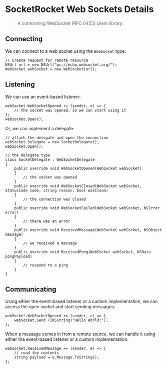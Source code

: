 # SocketRocket Web Sockets Details

> A conforming WebSocket (RFC 6455) client library.

## Connecting

We can connect to a web socket using the `WebSocket` type:

    // Create request for remote resource
	NSUrl url = new NSUrl("ws://echo.websocket.org/");
    WebSocket webSocket = new WebSocket(url);

## Listening

We can use an event-based listener:

    webSocket.WebSocketOpened += (sender, e) => {
		// the socket was opened, so we can start using it
	};
	webSocket.Open();
	
Or, we can implement a delegate:

    // attach the delegate and open the connection
    webSocket.Delegate = new SocketDelegate();
	webSocket.Open();
	
	// the delegate type
	class SocketDelegate : WebSocketDelegate
	{
		public override void WebSocketOpened(WebSocket webSocket)
		{
			// the socket was opened
		}
		public override void WebSocketClosed(WebSocket webSocket, StatusCode code, string reason, bool wasClean)
		{
			// the connection was closed
		}
		public override void WebSocketFailed(WebSocket webSocket, NSError error)
		{
			// there was an error
		}
		public override void ReceivedMessage(WebSocket webSocket, NSObject message)
		{
			// we received a message
		}
		public override void ReceivedPong(WebSocket webSocket, NSData pongPayload)
		{
			// respond to a ping
		}
	}
	
## Communicating

Using either the event-based listener or a custom implementation, we can access the open socket and start sending messages:

	webSocket.WebSocketOpened += (sender, e) => {
	    webSocket.Send ((NSString)"Hello World!");
	};

When a message comes in from a remote source, we can handle it using either the event-based listener or a custom implementation:

	webSocket.ReceivedMessage += (sender, e) => {
	    // read the contents
	    string payload = e.Message.ToString();
	};
